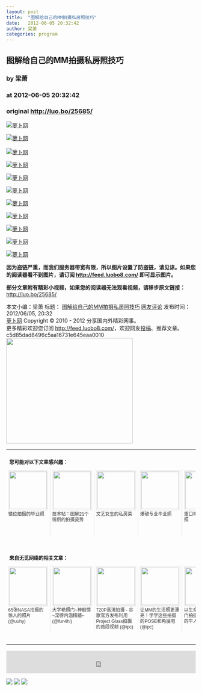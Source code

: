 ```yaml
---
layout: post
title:  "图解给自己的MM拍摄私房照技巧"
date:   2012-06-05 20:32:42
author: 梁萧
categories: program
---
```


## 图解给自己的MM拍摄私房照技巧
### by 梁萧
### at 2012-06-05 20:32:42
### original <http://luo.bo/25685/>

<p><a title="萝卜网" href="http://dulei.si/files/2012/06/05/04bcea4a5111ad9e93d7c35957b1d978.jpg"><img title="萝卜网" src="http://dulei.si/files/2012/06/05/04bcea4a5111ad9e93d7c35957b1d978.jpg" alt="萝卜网" border="0"></a></p><p><a title="萝卜网" href="http://ki.ki.ki/files/2012/06/05/61bab31097e4fa564f5f8e5dd06d97e8.jpg"><img title="萝卜网" src="http://ki.ki.ki/files/2012/06/05/61bab31097e4fa564f5f8e5dd06d97e8.jpg" alt="萝卜网" border="0"></a><br> <span></span><br> <a title="萝卜网" href="http://ki.ki.ki/files/2012/06/05/9d9fda936a358bbedbbae7267d41b324.jpg"><img title="萝卜网" src="http://ki.ki.ki/files/2012/06/05/9d9fda936a358bbedbbae7267d41b324.jpg" alt="萝卜网" border="0"></a></p><p><a title="萝卜网" href="http://ki.ki.ki/files/2012/06/05/51f8bb10652453314466275ac55c6d5f.jpg"><img title="萝卜网" src="http://ki.ki.ki/files/2012/06/05/51f8bb10652453314466275ac55c6d5f.jpg" alt="萝卜网" border="0"></a></p><p><a title="萝卜网" href="http://ki.ki.ki/files/2012/06/05/cafd4b51adf58cef615ab30e9f737c56.jpg"><img title="萝卜网" src="http://ki.ki.ki/files/2012/06/05/cafd4b51adf58cef615ab30e9f737c56.jpg" alt="萝卜网" border="0"></a></p><p><a title="萝卜网" href="http://ki.ki.ki/files/2012/06/05/990f8e16010f73ce1d0662b4ee88cc5a.jpg"><img title="萝卜网" src="http://ki.ki.ki/files/2012/06/05/990f8e16010f73ce1d0662b4ee88cc5a.jpg" alt="萝卜网" border="0"></a></p><p><a title="萝卜网" href="http://ki.ki.ki/files/2012/06/05/525276a4117dce39ae99d85900cacb4d.jpg"><img title="萝卜网" src="http://ki.ki.ki/files/2012/06/05/525276a4117dce39ae99d85900cacb4d.jpg" alt="萝卜网" border="0"></a></p><p><a title="萝卜网" href="http://ki.ki.ki/files/2012/06/05/7b4b9c2fe7db6aa6a95b7a6a2be50bef.jpg"><img title="萝卜网" src="http://ki.ki.ki/files/2012/06/05/7b4b9c2fe7db6aa6a95b7a6a2be50bef.jpg" alt="萝卜网" border="0"></a></p><p><a title="萝卜网" href="http://ki.ki.ki/files/2012/06/05/cd55d56f8a3f2bd4888b939846a6b66d.jpg"><img title="萝卜网" src="http://ki.ki.ki/files/2012/06/05/cd55d56f8a3f2bd4888b939846a6b66d.jpg" alt="萝卜网" border="0"></a></p><p><a title="萝卜网" href="http://ki.ki.ki/files/2012/06/05/6ed92bb86c08c760e74e76adec1f71ef.jpg"><img title="萝卜网" src="http://ki.ki.ki/files/2012/06/05/6ed92bb86c08c760e74e76adec1f71ef.jpg" alt="萝卜网" border="0"></a></p><p><a title="萝卜网" href="http://ki.ki.ki/files/2012/06/05/10d504fde8dfcf151c7219f5787058f7.jpg"><img title="萝卜网" src="http://ki.ki.ki/files/2012/06/05/10d504fde8dfcf151c7219f5787058f7.jpg" alt="萝卜网" border="0"></a></p><p><strong>因为盗链严重，而我们服务器带宽有限，所以图片设置了防盗链，请见谅。如果您的阅读器看不到图片，请订阅 <a href="http://feed.luobo8.com/">http://feed.luobo8.com/</a> 即可显示图片。</strong></p><p><strong>部分文章附有精彩小视频，如果您的阅读器无法观看视频，请移步原文链接：</strong> <a href="http://luo.bo/25685/" title="图解给自己的MM拍摄私房照技巧">http://luo.bo/25685/</a></p> 本文小编：梁萧 标题： <a href="http://luo.bo/25685/" title="图解给自己的MM拍摄私房照技巧">图解给自己的MM拍摄私房照技巧</a> <a href="http://luo.bo/25685/#comments" title="to the comments">网友评论</a> 发布时间：2012/06/05, 20:32 <br> <a href="http://luo.bo/" title="萝卜网 - 人人都是艺术家">萝卜网</a> Copyright © 2010 - 2012 分享国内外精彩网事。<br> 更多精彩欢迎您订阅 <a href="http://feed.luobo8.com/">http://feed.luobo8.com/</a>，欢迎网友<a href="http://luo.bo/delivery/">投稿</a>、推荐文章。<br> c5d85dad8496c5aa16731e645eaa0010<br><a href="http://s.click.taobao.com/t_9?p=mm_11009023_2276368_9074249&amp;l=http%3A%2F%2Fmall.taobao.com%2F&amp;eventid=101766"><img src="http://a.tbcdn.cn/apps/med/www/images/pub/tmall/336x280.jpg" width="336px" height="280px" border="0"></a><br><table cellspacing="0" cellpadding="3" border="0" style="clear:both"><tr><td colspan="5"><b><font size="-1" style="display:block!important;padding:20px 0 5px!important">您可能对以下文章感兴趣：</font></b></td></tr><tr><td width="106" valign="top" style="padding:5px!important;margin:0!important"> <a title="错位拍摄的毕业照" style="text-decoration:none!important" href="http://app.wumii.com/ext/redirect?url=http%3A%2F%2Fluo.bo%2F25233%2F&amp;from=http%3A%2F%2Fluo.bo%2F25685%2F"> <img style="margin:0!important;padding:2px!important;border:1px solid #dddddd!important;width:100px!important;height:100px!important" src="http://static.wumii.com/site_images/2012/05/26/27979439.jpg" width="100px" height="100px"><br> <font size="-1" color="#333333" style="display:block!important;line-height:15px!important;width:106px!important;font:12px/15px arial!important;height:60px!important;margin:3px 0 0 0!important;padding:0!important;overflow:hidden!important">错位拍摄的毕业照</font> </a></td><td width="106" valign="top" style="padding:5px!important;margin:0!important;border-left:1px solid #dddddd!important"> <a title="技术帖：图解21个情侣的拍摄姿势 " style="text-decoration:none!important" href="http://app.wumii.com/ext/redirect?url=http%3A%2F%2Fluo.bo%2F24405%2F&amp;from=http%3A%2F%2Fluo.bo%2F25685%2F"> <img style="margin:0!important;padding:2px!important;border:1px solid #dddddd!important;width:100px!important;height:100px!important" src="http://static.wumii.com/site_images/2012/05/08/25224132.jpg" width="100px" height="100px"><br> <font size="-1" color="#333333" style="display:block!important;line-height:15px!important;width:106px!important;font:12px/15px arial!important;height:60px!important;margin:3px 0 0 0!important;padding:0!important;overflow:hidden!important">技术帖：图解21个情侣的拍摄姿势 </font> </a></td><td width="106" valign="top" style="padding:5px!important;margin:0!important;border-left:1px solid #dddddd!important"> <a title="文艺女生的私房菜" style="text-decoration:none!important" href="http://app.wumii.com/ext/redirect?url=http%3A%2F%2Fluo.bo%2F23820%2F&amp;from=http%3A%2F%2Fluo.bo%2F25685%2F"> <img style="margin:0!important;padding:2px!important;border:1px solid #dddddd!important;width:100px!important;height:100px!important" src="http://static.wumii.com/site_images/2012/04/25/23482446.jpg" width="100px" height="100px"><br> <font size="-1" color="#333333" style="display:block!important;line-height:15px!important;width:106px!important;font:12px/15px arial!important;height:60px!important;margin:3px 0 0 0!important;padding:0!important;overflow:hidden!important">文艺女生的私房菜</font> </a></td><td width="106" valign="top" style="padding:5px!important;margin:0!important;border-left:1px solid #dddddd!important"> <a title="爆破专业毕业照" style="text-decoration:none!important" href="http://app.wumii.com/ext/redirect?url=http%3A%2F%2Fluo.bo%2F25221%2F&amp;from=http%3A%2F%2Fluo.bo%2F25685%2F"> <img style="margin:0!important;padding:2px!important;border:1px solid #dddddd!important;width:100px!important;height:100px!important" src="http://static.wumii.com/site_images/2012/05/26/27958319.jpg" width="100px" height="100px"><br> <font size="-1" color="#333333" style="display:block!important;line-height:15px!important;width:106px!important;font:12px/15px arial!important;height:60px!important;margin:3px 0 0 0!important;padding:0!important;overflow:hidden!important">爆破专业毕业照</font> </a></td><td width="106" valign="top" style="padding:5px!important;margin:0!important;border-left:1px solid #dddddd!important"> <a title="重口味，毕业丧尸照" style="text-decoration:none!important" href="http://app.wumii.com/ext/redirect?url=http%3A%2F%2Fluo.bo%2F25338%2F&amp;from=http%3A%2F%2Fluo.bo%2F25685%2F"> <img style="margin:0!important;padding:2px!important;border:1px solid #dddddd!important;width:100px!important;height:100px!important" src="http://static.wumii.com/site_images/2012/05/28/28333997.jpg" width="100px" height="100px"><br> <font size="-1" color="#333333" style="display:block!important;line-height:15px!important;width:106px!important;font:12px/15px arial!important;height:60px!important;margin:3px 0 0 0!important;padding:0!important;overflow:hidden!important">重口味，毕业丧尸照</font> </a></td></tr> <td><br><tr><td colspan="5"><b><font size="-1" style="display:block!important;padding:20px 0 5px!important">来自无觅网络的相关文章：</font></b></td></tr><tr><td width="106" valign="top" style="padding:5px!important;margin:0!important"> <a title="65张NASA拍摄的惊人的照片" style="text-decoration:none!important" href="http://app.wumii.com/ext/redirect?url=http%3A%2F%2Fuuhy.com%2F%3Fp%3D13149&amp;from=http%3A%2F%2Fluo.bo%2F25685%2F"> <img style="margin:0!important;padding:2px!important;border:1px solid #dddddd!important;width:100px!important;height:100px!important" src="http://static.wumii.com/site_images/2011/09/29/8025881.jpg" width="100px" height="100px"><br> <font size="-1" color="#333333" style="display:block!important;line-height:15px!important;width:106px!important;font:12px/15px arial!important;height:60px!important;margin:3px 0 0 0!important;padding:0!important;overflow:hidden!important">65张NASA拍摄的惊人的照片 (@uuhy)</font> </a></td><td width="106" valign="top" style="padding:5px!important;margin:0!important;border-left:1px solid #dddddd!important"> <a title="大学艳照门~神剧情~深得内涵精髓~" style="text-decoration:none!important" href="http://app.wumii.com/ext/redirect?url=http%3A%2F%2Ffun4hi.com%2F28238&amp;from=http%3A%2F%2Fluo.bo%2F25685%2F"> <img style="margin:0!important;padding:2px!important;border:1px solid #dddddd!important;width:100px!important;height:100px!important" src="http://static.wumii.com/site_images/2012/05/31/28690707.jpg" width="100px" height="100px"><br> <font size="-1" color="#333333" style="display:block!important;line-height:15px!important;width:106px!important;font:12px/15px arial!important;height:60px!important;margin:3px 0 0 0!important;padding:0!important;overflow:hidden!important">大学艳照门~神剧情~深得内涵精髓~ (@fun4hi)</font> </a></td><td width="106" valign="top" style="padding:5px!important;margin:0!important;border-left:1px solid #dddddd!important"> <a title="720P高清拍摄 - 谷歌官方发布利用Project Glass拍摄的首段视频" style="text-decoration:none!important" href="http://app.wumii.com/ext/redirect?url=http%3A%2F%2Fwww.ipc.me%2Fvideo-of-project-glass.html&amp;from=http%3A%2F%2Fluo.bo%2F25685%2F"> <img style="margin:0!important;padding:2px!important;border:1px solid #dddddd!important;width:100px!important;height:100px!important" src="http://static.wumii.com/site_images/2012/05/30/28513192.jpg" width="100px" height="100px"><br> <font size="-1" color="#333333" style="display:block!important;line-height:15px!important;width:106px!important;font:12px/15px arial!important;height:60px!important;margin:3px 0 0 0!important;padding:0!important;overflow:hidden!important">720P高清拍摄 - 谷歌官方发布利用Project Glass拍摄的首段视频 (@ipc)</font> </a></td><td width="106" valign="top" style="padding:5px!important;margin:0!important;border-left:1px solid #dddddd!important"> <a title="让MM的生活照更漂亮！学学这些拍摄的POSE和角度吧" style="text-decoration:none!important" href="http://app.wumii.com/ext/redirect?url=http%3A%2F%2Fwww.ipc.me%2Fshoot-pose-and-angle.html&amp;from=http%3A%2F%2Fluo.bo%2F25685%2F"> <img style="margin:0!important;padding:2px!important;border:1px solid #dddddd!important;width:100px!important;height:100px!important" src="http://static.wumii.com/site_images/2011/02/26/2946287.jpg" width="100px" height="100px"><br> <font size="-1" color="#333333" style="display:block!important;line-height:15px!important;width:106px!important;font:12px/15px arial!important;height:60px!important;margin:3px 0 0 0!important;padding:0!important;overflow:hidden!important">让MM的生活照更漂亮！学学这些拍摄的POSE和角度吧 (@ipc)</font> </a></td><td width="106" valign="top" style="padding:5px!important;margin:0!important;border-left:1px solid #dddddd!important"> <a title="以生命为赌注：专门拍摄自己扑街照的牛人" style="text-decoration:none!important" href="http://app.wumii.com/ext/redirect?url=http%3A%2F%2Fwww.ixiqi.com%2Farchives%2F16147&amp;from=http%3A%2F%2Fluo.bo%2F25685%2F"> <img style="margin:0!important;padding:2px!important;border:1px solid #dddddd!important;width:100px!important;height:100px!important" src="http://static.wumii.com/site_images/2010/12/09/1200753.jpg" width="100px" height="100px"><br> <font size="-1" color="#333333" style="display:block!important;line-height:15px!important;width:106px!important;font:12px/15px arial!important;height:60px!important;margin:3px 0 0 0!important;padding:0!important;overflow:hidden!important">以生命为赌注：专门拍摄自己扑街照的牛人 (@ixiqi)</font> </a></td></tr><tr><td colspan="5" align="right"> <a style="text-decoration:none!important" href="http://www.wumii.com/widget/relatedItems" title="无觅相关文章插件"> <font size="-1" color="#bbbbbb" style="display:block!important;font-family:arial!important;padding:5px 0!important;font-size:12px!important;color:#bbb!important">无觅</font> </a></td></tr></td></table><p><iframe src="http://feedads.g.doubleclick.net/~ah/f/7sv1ooo89v8jfelhdjk8plpa64/468/60#http%3A%2F%2Fluo.bo%2F25685%2F" width="100%" height="60" frameborder="0" scrolling="no" marginwidth="0" marginheight="0"></iframe></p><div>
<a href="http://feeds.feedburner.com/~ff/tamd?a=9T6qxnaoKtI:CIyEnbra73M:yIl2AUoC8zA"><img src="http://feeds.feedburner.com/~ff/tamd?d=yIl2AUoC8zA" border="0"></a> <a href="http://feeds.feedburner.com/~ff/tamd?a=9T6qxnaoKtI:CIyEnbra73M:qj6IDK7rITs"><img src="http://feeds.feedburner.com/~ff/tamd?d=qj6IDK7rITs" border="0"></a> <a href="http://feeds.feedburner.com/~ff/tamd?a=9T6qxnaoKtI:CIyEnbra73M:-BTjWOF_DHI"><img src="http://feeds.feedburner.com/~ff/tamd?i=9T6qxnaoKtI:CIyEnbra73M:-BTjWOF_DHI" border="0"></a>
</div>